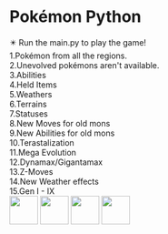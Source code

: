 <head><h1>
Pokémon Python</bold></h1>
✴️ Run the main.py to play the game!<br>
1.Pokémon from all the regions.<br>
2.Unevolved pokémons aren't available.<br>
3.Abilities<br>
4.Held Items<br>
5.Weathers<br>
6.Terrains<br>
7.Statuses<br>
8.New Moves for old mons<br>
9.New Abilities for old mons<br>
10.Terastalization<br>
11.Mega Evolution<br>
12.Dynamax/Gigantamax<br>
13.Z-Moves<br>
14.New Weather effects<br>
15.Gen I - IX<br>
<a><img height="50" src="https://media.discordapp.net/attachments/1001829969745420328/1047032986173976576/image_search_1669702475343.png"/>
</a>
<a><img height="50" src="https://media.discordapp.net/attachments/1001829969745420328/1047033006008827934/image_search_1669702388317.png"/>
</a>
<a><img height="50" src="https://media.discordapp.net/attachments/982880054583394375/1082193210304114758/1678085310688.png"/>
</a>
<a><img height="50" src="https://media.discordapp.net/attachments/982880054583394375/1082193252737875968/IMG_20230306_124856.png"/>
</a>
